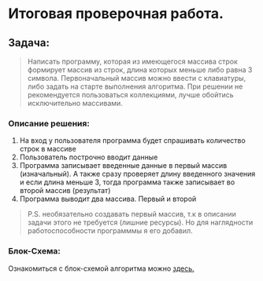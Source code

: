 
# Итоговая проверочная работа.
## Задача:

> Написать программу, которая из имеющегося массива строк формирует массив из строк, длина которых меньше либо равна 3 символа. Первоначальный массив можно ввести с клавиатуры, либо задать на старте выполнения алгоритма. При решении не рекомендуется пользоваться коллекциями, лучше обойтись исключительно массивами.

### Описание решения:
1. На вход у пользователя программа будет спрашивать количество строк в массиве
2. Пользователь построчно вводит данные
3. Программа записывает введенные данные в первый массив (изначальный). А также сразу проверяет длину введенного значения и если длина меньше 3, тогда программа также записывает во второй массив (результат)
4. Программа выводит два массива. Первый и второй

> P.S. необязательно создавать первый массив, т.к в описании задачи этого не требуется (лишние ресурсы). Но для наглядности работоспособности программмы я его добавил.

### Блок-Схема:
Ознакомиться с блок-схемой алгоритма можно [здесь.](https://github.com/Lonedeadly/FinalTestWork/blob/main/diagram.png)